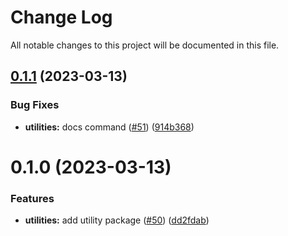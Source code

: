 # Change Log

All notable changes to this project will be documented in this file.

## [0.1.1](https://github.com/plaidev/karte-react-native/compare/@react-native-karte/utilities@0.1.0...@react-native-karte/utilities@0.1.1) (2023-03-13)


### Bug Fixes

* **utilities:** docs command ([#51](https://github.com/plaidev/karte-react-native/issues/51)) ([914b368](https://github.com/plaidev/karte-react-native/commit/914b3689df8ebc6c1ef2829799eddfb69b13d165))





# 0.1.0 (2023-03-13)


### Features

* **utilities:** add utility package ([#50](https://github.com/plaidev/karte-react-native/issues/50)) ([dd2fdab](https://github.com/plaidev/karte-react-native/commit/dd2fdab0563b932d7970ec4db36d56ffcef192ee))
